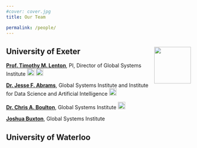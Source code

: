 ```yaml
---
#cover: cover.jpg
title: Our Team

permalink: /people/
---
```


## University of Exeter <img style="float: right; width: 100px !important;" src="https://upload.wikimedia.org/wikipedia/commons/2/27/Uni_Exeter.svg">

[**Prof. Timothy M. Lenton**](https://geography.exeter.ac.uk/staff/?web_id=Timothy_Lenton), PI, Director of Global Systems Institute <a href="https://scholar.google.com/citations?user=DiCOJ64AAAAJ" title="Tim Lenton Google Scholar"><img src="https://upload.wikimedia.org/wikipedia/commons/c/c7/Google_Scholar_logo.svg" width="20px"></a> <a href="https://en.wikipedia.org/wiki/Tim_Lenton" title="Tim Leton Wikipedia"><img src="https://upload.wikimedia.org/wikipedia/commons/4/46/Wikipedia-W-visual-balanced.svg" width="20px"></a>


[**Dr. Jesse F. Abrams**](https://emps.exeter.ac.uk/mathematics/staff/ja610), Global Systems Institute and Institute for Data Science and Artificial Intelligence <a href="https://scholar.google.com/citations?user=xfdhu8MAAAAJ" title="Jesse Abrams Google Scholar"><img src="https://upload.wikimedia.org/wikipedia/commons/c/c7/Google_Scholar_logo.svg" width="20px"></a> 

[**Dr. Chris A. Boulton**](http://geography.exeter.ac.uk/staff/index.php?web_id=Chris_Boulton), Global Systems Institute <a href="https://scholar.google.com/citations?user=McjrWr0AAAAJ" title="Chris Boulton Google Scholar"><img src="https://upload.wikimedia.org/wikipedia/commons/c/c7/Google_Scholar_logo.svg" width="20px"></a> 

[**Joshua Buxton**](http://geography.exeter.ac.uk/staff/index.php?web_id=Joshua_Buxton), Global Systems Institute 


## University of Waterloo